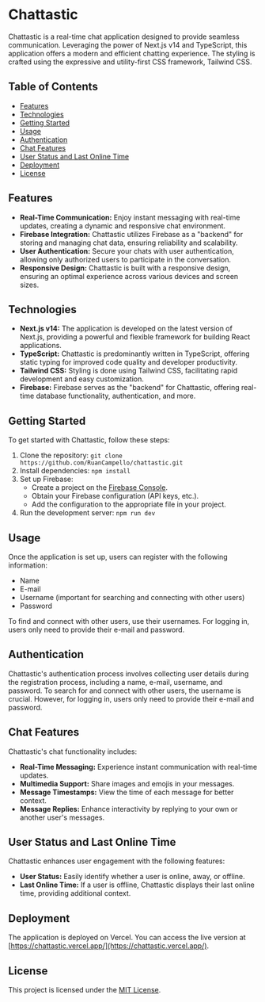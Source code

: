 # Chattastic

Chattastic is a real-time chat application designed to provide seamless communication. Leveraging the power of Next.js v14 and TypeScript, this application offers a modern and efficient chatting experience. The styling is crafted using the expressive and utility-first CSS framework, Tailwind CSS.

## Table of Contents
- [Features](#features)
- [Technologies](#technologies)
- [Getting Started](#getting-started)
- [Usage](#usage)
- [Authentication](#authentication)
- [Chat Features](#chat-features)
- [User Status and Last Online Time](#user-status-and-last-online-time)
- [Deployment](#deployment)
- [License](#license)

## Features
- **Real-Time Communication:** Enjoy instant messaging with real-time updates, creating a dynamic and responsive chat environment.
- **Firebase Integration:** Chattastic utilizes Firebase as a "backend" for storing and managing chat data, ensuring reliability and scalability.
- **User Authentication:** Secure your chats with user authentication, allowing only authorized users to participate in the conversation.
- **Responsive Design:** Chattastic is built with a responsive design, ensuring an optimal experience across various devices and screen sizes.

## Technologies
- **Next.js v14:** The application is developed on the latest version of Next.js, providing a powerful and flexible framework for building React applications.
- **TypeScript:** Chattastic is predominantly written in TypeScript, offering static typing for improved code quality and developer productivity.
- **Tailwind CSS:** Styling is done using Tailwind CSS, facilitating rapid development and easy customization.
- **Firebase:** Firebase serves as the "backend" for Chattastic, offering real-time database functionality, authentication, and more.

## Getting Started
To get started with Chattastic, follow these steps:

1. Clone the repository: `git clone https://github.com/RuanCampello/chattastic.git`
2. Install dependencies: `npm install`
3. Set up Firebase:
    - Create a project on the [Firebase Console](https://console.firebase.google.com/).
    - Obtain your Firebase configuration (API keys, etc.).
    - Add the configuration to the appropriate file in your project.
4. Run the development server: `npm run dev`

## Usage
Once the application is set up, users can register with the following information:
- Name
- E-mail
- Username (important for searching and connecting with other users)
- Password

To find and connect with other users, use their usernames. For logging in, users only need to provide their e-mail and password.

## Authentication
Chattastic's authentication process involves collecting user details during the registration process, including a name, e-mail, username, and password. To search for and connect with other users, the username is crucial. However, for logging in, users only need to provide their e-mail and password.

## Chat Features
Chattastic's chat functionality includes:
- **Real-Time Messaging:** Experience instant communication with real-time updates.
- **Multimedia Support:** Share images and emojis in your messages.
- **Message Timestamps:** View the time of each message for better context.
- **Message Replies:** Enhance interactivity by replying to your own or another user's messages.

## User Status and Last Online Time
Chattastic enhances user engagement with the following features:
- **User Status:** Easily identify whether a user is online, away, or offline.
- **Last Online Time:** If a user is offline, Chattastic displays their last online time, providing additional context.

## Deployment
The application is deployed on Vercel. You can access the live version at [https://chattastic.vercel.app/](https://chattastic.vercel.app/).

## License
This project is licensed under the [MIT License](LICENSE).
